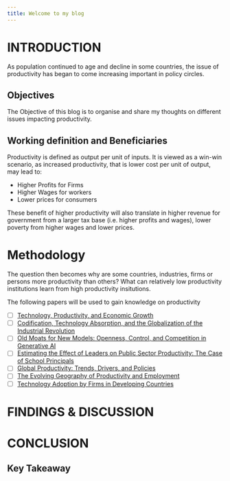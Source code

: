 ```yaml
---
title: Welcome to my blog
---
```


# INTRODUCTION

As population continued to age and decline in some countries, the issue of productivity has began to come increasing important in policy circles.

## Objectives
The Objective of this blog is to organise and share my thoughts on different issues impacting productivity.

## Working definition and Beneficiaries
Productivity is defined as output per unit of inputs. It is viewed as a win-win scenario, as increased productivity, that is lower cost per unit of output, may lead to:
- Higher Profits for Firms 
- Higher Wages for workers
- Lower prices for consumers

These benefit of higher productivity will also translate in higher revenue for government from a larger tax base (i.e. higher profits and wages), lower poverty from higher wages and lower prices.

# Methodology

The question then becomes why are some countries, industries, firms or persons more productivity than others? What can relatively low productivity institutions learn from high productivity insitutions. 

The following papers will be used to gain knowledge on productivity

- [ ] [Technology, Productivity, and Economic Growth](https://www.nber.org/books-and-chapters/technology-productivity-and-economic-growth)
- [ ] [Codification, Technology Absorption, and the Globalization of the Industrial Revolution](https://www.nber.org/system/files/working_papers/w32667/w32667.pdf)
- [ ] [Old Moats for New Models: Openness, Control, and Competition in Generative AI](https://www.nber.org/system/files/working_papers/w32474/w32474.pdf)
- [ ] [Estimating the Effect of Leaders on Public Sector Productivity: The Case of School Principals](https://www.nber.org/system/files/working_papers/w17803/w17803.pdf)
- [ ] [Global Productivity: Trends, Drivers, and Policies](https://www.worldbank.org/en/research/publication/global-productivity)
- [ ] [The Evolving Geography of Productivity and Employment](https://www.worldbank.org/en/region/lac/publication/the-evolving-geography-of-productivity-and-employment?gclid=Cj0KCQjwtZK1BhDuARIsAAy2VzsjojkBxO9UIAPISunW1FMLOQOfl0wy82HwRx1NIOdXB6j6jZXctlYaAlWAEALw_wcB)
- [ ] [Technology Adoption by Firms in Developing Countries](https://openknowledge.worldbank.org/server/api/core/bitstreams/5a5e55f7-edf8-530e-8e11-aa2e15421a9d/content)

# FINDINGS & DISCUSSION


# CONCLUSION

## Key Takeaway




